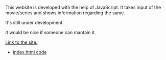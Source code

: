 This website is developed with the help of JavaScript. It takes input of the movie/series and shows information regarding the same.

It's still under development.

It would be nice if someone can mantain it.

[Link to the site.](https://hitensam.github.io/JavaScript/Movie&SeriesInfo/index.html) 
* [index.html code](/Movie&SeriesInfo/index.html)

